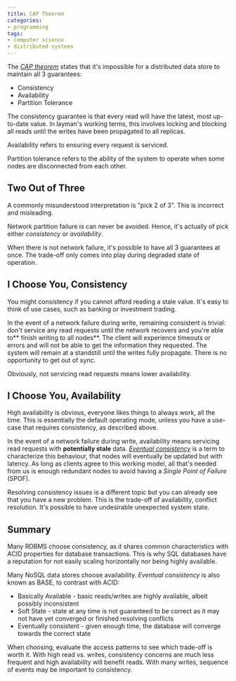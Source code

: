```yaml
---
title: CAP Theorem
categories:
- programming
tags:
- computer science
- distributed systems
---
```


The [*CAP theorem*][1] states that it's impossible for a distributed data store to maintain all 3 guarantees:

[1]: https://en.wikipedia.org/wiki/CAP_theorem

- Consistency
- Availability
- Partition Tolerance

The consistency guarantee is that every read will have the latest, most up-to-date value.
In layman's working terms, this involves locking and blocking all reads until the writes have been propagated to all replicas.

Availability refers to ensuring every request is serviced.

Partition tolerance refers to the ability of the system to operate when some nodes are disconnected from each other.

## Two Out of Three

A commonly misunderstood interpretation is "pick 2 of 3".
This is incorrect and misleading.

Network partition failure is can never be avoided.
Hence, it's actually of pick either *consistency* or *availability*.

When there is not network failure, it's possible to have all 3 guarantees at once.
The trade-off only comes into play during degraded state of operation.

## I Choose You, Consistency

You might consistency if you cannot afford reading a stale value.
It's easy to think of use cases, such as banking or investment trading.

In the event of a network failure during write, remaining consistent is trivial: don't service any read requests until
the network recovers and you're able to** finish writing to all nodes**.
The client will experience timeouts or errors and will not be able to get the information they requested.
The system will remain at a standstill until the writes fully propagate.
There is no opportunity to get out of sync.

Obviously, not servicing read requests means lower availability.

## I Choose You, Availability

High availability is obvious, everyone likes things to always work, all the time.
This is essentially the default operating mode, unless you have a use-case that requires consistency, as described above.

In the event of a network failure during write, availability means servicing read requests with **potentially stale** data.
[*Eventual consistency*][2] is a term to characterize this behaviour, that nodes will eventually be updated but with latency.
As long as clients agree to this working model, all that's needed from us is enough redundant nodes to avoid
having a *Single Point of Failure* (SPOF).

[2]: https://en.wikipedia.org/wiki/Eventual_consistency

Resolving consistency issues is a different topic but you can already see that you have a new problem.
This is the trade-off of availability, conflict resolution.
It's possible to have undesirable unexpected system state.

## Summary

Many RDBMS choose consistency, as it shares common characteristics with ACID properties for database transactions.
This is why SQL databases have a reputation for not easily scaling horizontally nor being highly available.

Many NoSQL data stores choose availability.
*Eventual consistency* is also known as BASE, to contrast with ACID:

- Basically Available - basic reads/writes are highly available, albeit possibly inconsistent
- Soft State - state at any time is not guaranteed to be correct as it may not have yet converged or finished resolving conflicts
- Eventually consistent - given enough time, the database will converge towards the correct state

When choosing, evaluate the access patterns to see which trade-off is worth it.
With high read vs. writes, consistency concerns are much less frequent and high availability will benefit reads.
With many writes, sequence of events may be important to consistency.
